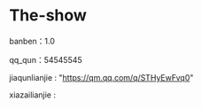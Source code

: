 # The-show  

banben：1.0

qq_qun：54545545 

jiaqunlianjie : "https://qm.qq.com/q/STHyEwFvq0"

xiazailianjie :


 
